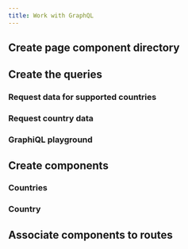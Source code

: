 ```yaml
---
title: Work with GraphQL
---
```



## Create page component directory

## Create the queries

### Request data for supported countries

### Request country data

### GraphiQL playground

## Create components

### Countries

### Country

## Associate components to routes

